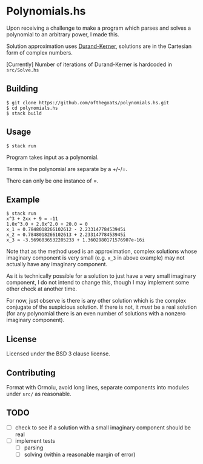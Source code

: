 # Polynomials.hs

Upon receiving a challenge to make a program which parses and solves a polynomial to an
arbitrary power, I made this.

Solution approximation uses
[Durand-Kerner](https://en.wikipedia.org/wiki/Durand%E2%80%93Kerner_method), solutions are
in the Cartesian form of complex numbers.

[Currently] Number of iterations of Durand-Kerner is hardcoded in `src/Solve.hs`

## Building

```shell
$ git clone https://github.com/ofthegoats/polynomials.hs.git
$ cd polynomials.hs
$ stack build
```

## Usage

```shell
$ stack run
```

Program takes input as a polynomial.

Terms in the polynomial are separate by a +/-/=.

There can only be one instance of =.

## Example

```shell
$ stack run
x^3 + 2xx + 9 = -11
1.0x^3.0 + 2.0x^2.0 + 20.0 = 0
x_1 ≈ 0.7848018266102612 - 2.23314778453945i
x_2 ≈ 0.7848018266102613 + 2.23314778453945i
x_3 ≈ -3.5696036532205233 + 1.3602980171576907e-16i
```

Note that as the method used is an approximation, complex solutions whose imaginary
component is very small (e.g. `x_3` in above example) may not actually have any imaginary
component.

As it is technically possible for a solution to just have a very small imaginary
component, I do not intend to change this, though I may implement some other check at
another time.

For now, just observe is there is any other solution which is the complex conjugate of the
suspicious solution. If there is not, it _must_ be a real solution (for any polynomial
there is an even number of solutions with a nonzero imaginary component).

## License

Licensed under the BSD 3 clause license.

## Contributing

Format with Ormolu, avoid long lines, separate components into modules under `src/` as reasonable.

## TODO

- [ ] check to see if a solution with a small imaginary component should be real
- [ ] implement tests
  - [ ] parsing
  - [ ] solving (within a reasonable margin of error)
